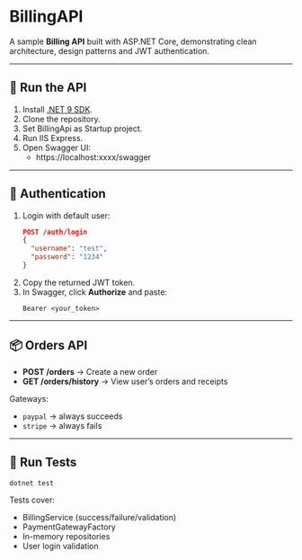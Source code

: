 # BillingAPI

A sample **Billing API** built with ASP.NET Core, demonstrating clean architecture, design patterns and JWT authentication.

---

## 🚀 Run the API
1. Install [.NET 9 SDK](https://dotnet.microsoft.com/download/dotnet/9.0).
2. Clone the repository.
3. Set BillingApi as Startup project.
4. Run IIS Express.
5. Open Swagger UI:
   - https://localhost:xxxx/swagger

---

## 🔑 Authentication
1. Login with default user:
   ```json
   POST /auth/login
   {
     "username": "test",
     "password": "1234"
   }
   ```
2. Copy the returned JWT token.
3. In Swagger, click **Authorize** and paste:
   ```
   Bearer <your_token>
   ```

---

## 📦 Orders API
- **POST /orders** → Create a new order
- **GET /orders/history** → View user’s orders and receipts

Gateways:
- `paypal` → always succeeds
- `stripe` → always fails

---

## 🧪 Run Tests
```bash
dotnet test
```

Tests cover:
- BillingService (success/failure/validation)
- PaymentGatewayFactory
- In-memory repositories
- User login validation
